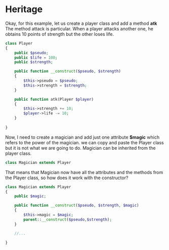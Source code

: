 # Heritage

Okay, for this example, let us create a player class and add a method **atk** The method attack is particular. When a player attacks another one, he obtains 10 points of strength but the other loses life.

```php
class Player
{
    public $pseudo;
    public $life = 100;
    public $strength;

    public function __construct($pseudo, $strength)
    {
        $this->pseudo = $pseudo;
        $this->strength = $strength;
    }

    public function atk(Player $player)
    {
        $this->strength += 10;
        $player->life -= 10; 
    }
    
}

```

Now, I need to create a magician and add just one attribute **$magic** which refers to the power of the magician. we can copy and paste the Player class but it is not what we are going to do. Magician can be inherited from the player class.

```php
class Magician extends Player
```

That means that Magician now have all the attributes and the methods from the Player class, so how does it work with the constructor?

```php
class Magician extends Player
{
    public $magic;

    public function __construct($pseudo, $strength, $magic)
    {
        $this->magic = $magic;
        parent::__construct($pseudo,$strength);
    }

    //...

}
```
